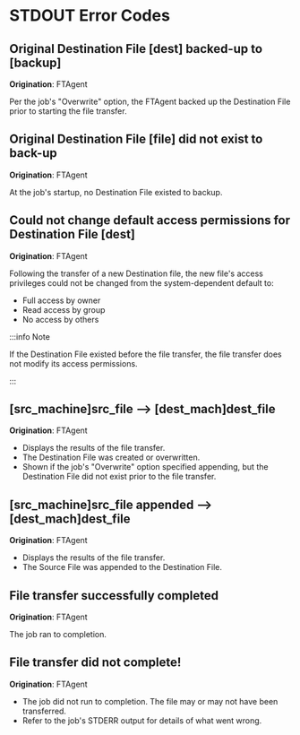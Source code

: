 # STDOUT Error Codes

## Original Destination File [dest] backed-up to [backup]

**Origination**: FTAgent

Per the job's "Overwrite" option, the FTAgent backed up the Destination File prior to starting the file transfer.

## Original Destination File [file] did not exist to back-up

**Origination**: FTAgent

At the job's startup, no Destination File existed to backup.

## Could not change default access permissions for Destination File [dest]

**Origination**: FTAgent

Following the transfer of a new Destination file, the new file's access privileges could not be changed from the system-dependent default to:

* Full access by owner
* Read access by group
* No access by others

:::info Note 

If the Destination File existed before the file transfer, the file transfer does not modify its access permissions.

:::

## \[src_machine]src_file --> [dest_mach]dest_file

**Origination**: FTAgent

* Displays the results of the file transfer.
* The Destination File was created or overwritten.
* Shown if the job's "Overwrite" option specified appending, but the Destination File did not exist prior to the file transfer.

## \[src_machine]src_file appended --> [dest_mach]dest_file

**Origination**: FTAgent

* Displays the results of the file transfer.
* The Source File was appended to the Destination File.

## File transfer successfully completed

**Origination**: FTAgent

The job ran to completion.

## File transfer did not complete!

**Origination**: FTAgent

* The job did not run to completion. The file may or may not have been transferred.
* Refer to the job's STDERR output for details of what went wrong.